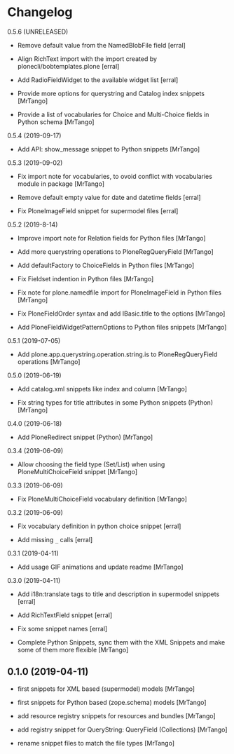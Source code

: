 Changelog
=========

0.5.6 (UNRELEASED)

- Remove default value from the NamedBlobFile field
  [erral]

- Align RichText import with the import created by plonecli/bobtemplates.plone
  [erral]

- Add RadioFieldWidget to the available widget list
  [erral]

- Provide more options for querystring and Catalog index snippets
  [MrTango]

- Provide a list of vocabularies for Choice and Multi-Choice fields in Python schema
  [MrTango]


0.5.4 (2019-09-17)

- Add API: show_message snippet to Python snippets
  [MrTango]


0.5.3 (2019-09-02)

- Fix import note for vocabularies, to ovoid conflict with vocabularies module in package
  [MrTango]

- Remove default empty value for date and datetime fields
  [erral]

- Fix PloneImageField snippet for supermodel files
  [erral]


0.5.2 (2019-8-14)

- Improve import note for Relation fields for Python files
  [MrTango]

- Add more querystring operations to PloneRegQueryField
  [MrTango]

- Add defaultFactory to ChoiceFields in Python files
  [MrTango]

- Fix Fieldset indention in Python files
  [MrTango]

- Fix note for plone.namedfile import for PloneImageField in Python files
  [MrTango]

- Fix PloneFieldOrder syntax and add IBasic.title to the options
  [MrTango]

- Add PloneFieldWidgetPatternOptions to Python files snippets
  [MrTango]

0.5.1 (2019-07-05)

- Add plone.app.querystring.operation.string.is to PloneRegQueryField operations
  [MrTango]

0.5.0 (2019-06-19)

- Add catalog.xml snippets like index and column
  [MrTango]

- Fix string types for title attributes in some Python snippets (Python)
  [MrTango]

0.4.0 (2019-06-18)

- Add PloneRedirect snippet (Python)
  [MrTango]

0.3.4 (2019-06-09)

- Allow choosing the field type (Set/List) when using PloneMultiChoiceField snippet
  [MrTango]


0.3.3 (2019-06-09)

- Fix PloneMultiChoiceField vocabulary definition
  [MrTango]


0.3.2 (2019-06-09)

- Fix vocabulary definition in python choice snippet
  [erral]

- Add missing `_` calls
  [erral]


0.3.1 (2019-04-11)

- Add usage GIF animations and update readme
  [MrTango]


0.3.0 (2019-04-11)

- Add i18n:translate tags to title and description in supermodel snippets
  [erral]

- Add RichTextField snippet
  [erral]

- Fix some snippet names
  [erral]

- Complete Python Snippets, sync them with the XML Snippets and make some of them more flexible
  [MrTango]


0.1.0 (2019-04-11)
------------------

- first snippets for XML based (supermodel) models
  [MrTango]

- first snippets for Python based (zope.schema) models
  [MrTango]

- add resource registry snippets for resources and bundles
  [MrTango]

- add registry snippet for QueryString: QueryField (Collections)
  [MrTango]

- rename snippet files to match the file types
  [MrTango]
